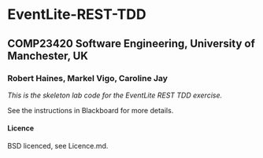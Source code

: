 # EventLite-REST-TDD
## COMP23420 Software Engineering, University of Manchester, UK
### Robert Haines, Markel Vigo, Caroline Jay

*This is the skeleton lab code for the EventLite REST TDD exercise.*

See the instructions in Blackboard for more details.

#### Licence

BSD licenced, see Licence.md.
